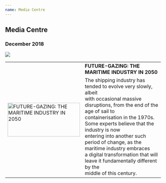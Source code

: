 ```yaml
---
name: Media Centre
---
```


## Media Centre

### December 2018

[![](https://bwec-file.oss-cn-hongkong.aliyuncs.com/cms/fb300ff0-08b3-11e9-b48e-d596b0a9acb5.png)](https://www.emarineonline.com/#/news/228607828053458956)

<table>
  <tr>
    <td rowspan="2"><img src="https://bwec-file.oss-cn-hongkong.aliyuncs.com/cms/fb300ff0-08b3-11e9-b48e-d596b0a9acb5.png" alt="FUTURE-GAZING: THE MARITIME INDUSTRY IN 2050" style="width:234px;height:109px;"></td>
    <td><span style="font-weight:bold">FUTURE-GAZING: THE MARITIME INDUSTRY IN 2050</span></td>
  </tr>
  <tr>
    <td>The shipping industry has tended to evolve very slowly, albeit<br>with occasional massive disruptions, from the end of the age of sail to<br>containerisation in the 1970s. Some experts believe that the industry is now<br>entering into another such period of change, as the maritime industry embraces<br>a digital transformation that will leave it fundamentally different by the<br>middle of this century.</td>
  </tr>
</table>

